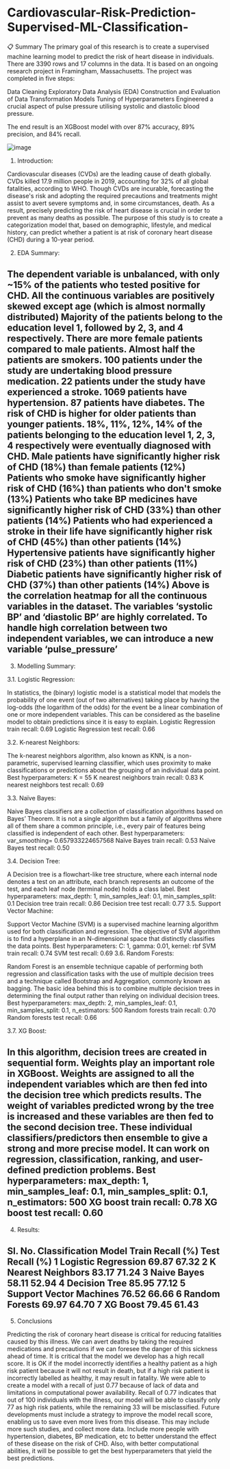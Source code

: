# Cardiovascular-Risk-Prediction-Supervised-ML-Classification-

📋 Summary
The primary goal of this research is to create a supervised machine learning model to predict the risk of heart disease in individuals. There are 3390 rows and 17 columns in the data. It is based on an ongoing research project in Framingham, Massachusetts.
The project was completed in five steps:

Data Cleaning
Exploratory Data Analysis (EDA)
Construction and Evaluation of Data Transformation Models
Tuning of Hyperparameters
Engineered a crucial aspect of pulse pressure utilising systolic and diastolic blood pressure.

The end result is an XGBoost model with over 87% accuracy, 89% precision, and 84% recall.

![image](https://user-images.githubusercontent.com/116347910/210876739-0af7e74d-ca68-47da-b8b2-8a9c830847b8.png)


1. Introduction:

Cardiovascular diseases (CVDs) are the leading cause of death globally. CVDs killed 17.9 million people in 2019, accounting for 32% of all global fatalities, according to WHO.
Though CVDs are incurable, forecasting the disease's risk and adopting the required precautions and treatments might assist to avert severe symptoms and, in some circumstances, death.
As a result, precisely predicting the risk of heart disease is crucial in order to prevent as many deaths as possible.
The purpose of this study is to create a categorization model that, based on demographic, lifestyle, and medical history, can predict whether a patient is at risk of coronary heart disease (CHD) during a 10-year period.

2. EDA Summary:

The dependent variable is unbalanced, with only ~15% of the patients who tested positive for CHD.
All the continuous variables are positively skewed except age (which is almost normally distributed)
Majority of the patients belong to the education level 1, followed by 2, 3, and 4 respectively.
There are more female patients compared to male patients.
Almost half the patients are smokers.
100 patients under the study are undertaking blood pressure medication.
22 patients under the study have experienced a stroke.
1069 patients have hypertension.
87 patients have diabetes.
The risk of CHD is higher for older patients than younger patients.
18%, 11%, 12%, 14% of the patients belonging to the education level 1, 2, 3, 4 respectively were eventually diagnosed with CHD.
Male patients have significantly higher risk of CHD (18%) than female patients (12%)
Patients who smoke have significantly higher risk of CHD (16%) than patients who don't smoke (13%)
Patients who take BP medicines have significantly higher risk of CHD (33%) than other patients (14%)
Patients who had experienced a stroke in their life have significantly higher risk of CHD (45%) than other patients (14%)
Hypertensive patients have significantly higher risk of CHD (23%) than other patients (11%)
Diabetic patients have significantly higher risk of CHD (37%) than other patients (14%)
Above is the correlation heatmap for all the continuous variables in the dataset.
The variables ‘systolic BP’ and ‘diastolic BP’ are highly correlated.
To handle high correlation between two independent variables, we can introduce a new variable ‘pulse_pressure’
--

3. Modelling Summary:

3.1. Logistic Regression:

In statistics, the (binary) logistic model is a statistical model that models the probability of one event (out of two alternatives) taking place by having the log-odds (the logarithm of the odds) for the event be a linear combination of one or more independent variables.
This can be considered as the baseline model to obtain predictions since it is easy to explain.
Logistic Regression train recall: 0.69
Logistic Regression test recall: 0.66

3.2. K-nearest Neighbors:

The k-nearest neighbors algorithm, also known as KNN, is a non-parametric, supervised learning classifier, which uses proximity to make classifications or predictions about the grouping of an individual data point.
Best hyperparameters: K = 55
K nearest neighbors train recall: 0.83
K nearest neighbors test recall: 0.69

3.3. Naïve Bayes:

Naive Bayes classifiers are a collection of classification algorithms based on Bayes’ Theorem. It is not a single algorithm but a family of algorithms where all of them share a common principle, i.e., every pair of features being classified is independent of each other.
Best hyperparameters: var_smoothing= 0.657933224657568
Naïve Bayes train recall: 0.53
Naïve Bayes test recall: 0.50

3.4. Decision Tree:

A Decision tree is a flowchart-like tree structure, where each internal node denotes a test on an attribute, each branch represents an outcome of the test, and each leaf node (terminal node) holds a class label.
Best hyperparameters: max_depth: 1, min_samples_leaf: 0.1, min_samples_split: 0.1
Decision tree train recall: 0.86
Decision tree test recall: 0.77
3.5. Support Vector Machine:

Support Vector Machine (SVM) is a supervised machine learning algorithm used for both classification and regression. The objective of SVM algorithm is to find a hyperplane in an N-dimensional space that distinctly classifies the data points.
Best hyperparameters: C: 1, gamma: 0.01, kernel: rbf
SVM train recall: 0.74
SVM test recall: 0.69
3.6. Random Forests:

Random Forest is an ensemble technique capable of performing both regression and classification tasks with the use of multiple decision trees and a technique called Bootstrap and Aggregation, commonly known as bagging. The basic idea behind this is to combine multiple decision trees in determining the final output rather than relying on individual decision trees.
Best hyperparameters: max_depth: 2, min_samples_leaf: 0.1, min_samples_split: 0.1, n_estimators: 500
Random forests train recall: 0.70
Random forests test recall: 0.66

3.7. XG Boost:

In this algorithm, decision trees are created in sequential form. Weights play an important role in XGBoost. Weights are assigned to all the independent variables which are then fed into the decision tree which predicts results. The weight of variables predicted wrong by the tree is increased and these variables are then fed to the second decision tree. These individual classifiers/predictors then ensemble to give a strong and more precise model. It can work on regression, classification, ranking, and user-defined prediction problems.
Best hyperparameters: max_depth: 1, min_samples_leaf: 0.1, min_samples_split: 0.1, n_estimators: 500
XG boost train recall: 0.78
XG boost test recall: 0.60
--

4. Results:

Sl. No.	Classification Model	Train Recall (%)	Test Recall (%)
1	Logistic Regression	69.87	67.32
2	K Nearest Neighbors	83.17	71.24
3	Naive Bayes	58.11	52.94
4	Decision Tree	85.95	77.12
5	Support Vector Machines	76.52	66.66
6	Random Forests	69.97	64.70
7	XG Boost	79.45	61.43
--

5. Conclusions

Predicting the risk of coronary heart disease is critical for reducing fatalities caused by this illness. We can avert deaths by taking the required medications and precautions if we can foresee the danger of this sickness ahead of time.
It is critical that the model we develop has a high recall score. It is OK if the model incorrectly identifies a healthy patient as a high risk patient because it will not result in death, but if a high risk patient is incorrectly labelled as healthy, it may result in fatality.
We were able to create a model with a recall of just 0.77 because of lack of data and limitations in computational power availability.
Recall of 0.77 indicates that out of 100 individuals with the illness, our model will be able to classify only 77 as high risk patients, while the remaining 33 will be misclassified.
Future developments must include a strategy to improve the model recall score, enabling us to save even more lives from this disease.
This may include more such studies, and collect more data. Include more people with hypertension, diabetes, BP medication, etc to better understand the effect of these disease on the risk of CHD. Also, with better computational abilities, it will be possible to get the best hyperparameters that yield the best predictions.
